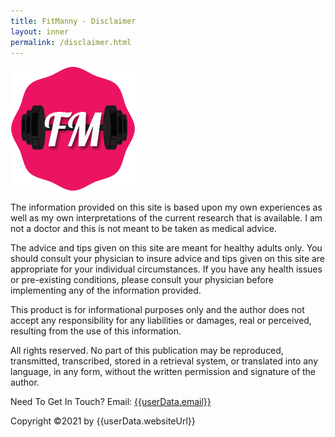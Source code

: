 ```yaml
---
title: FitManny - Disclaimer
layout: inner
permalink: /disclaimer.html
---
```


<main role="main" class="content-area">
  <div class="container">
    <div class="row">
      <div class="col-md-12">
        <p class="text-center mb-4"><img src="./assets/img/logo_2.png" alt="logo"></p>
        <p class="copyright-text">The information provided on this site is based upon my own experiences as well as my own interpretations of the current research that is available. I am not a doctor and this is not meant to be taken as medical advice.
        </p>
        <p class="copyright-text">The advice and tips given on this site are meant for healthy adults only. You should consult your physician to insure advice and tips given on this site are appropriate for your individual circumstances. If you have any health issues or pre-existing conditions, please consult your physician before implementing any of the information provided.</p>
        <p class="copyright-text">This product is for informational purposes only and the author does not accept any responsibility for any liabilities or damages, real or perceived, resulting from the use of this information.</p>
        <p class="copyright-text">All rights reserved. No part of this publication may be reproduced, transmitted, transcribed, stored in a retrieval system, or translated into any language, in any form, without the written permission and signature of the author.</p>
        <p class="text-desc text-center">Need To Get In Touch? Email: <a href="mailto:{{userData.email}}" class="text-pink">{{userData.email}}</a></p>
        <p class="copyright-text text-center mb-4">Copyright &copy;2021 by {{userData.websiteUrl}}</p>
      </div>
    </div>
  </div>
</main>
